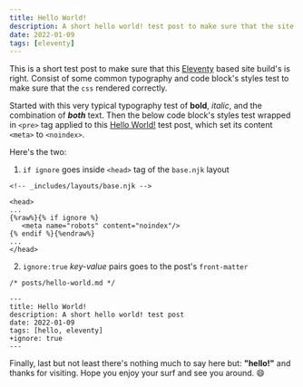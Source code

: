 ```yaml
---
title: Hello World!
description: A short hello world! test post to make sure that the site build's is right.
date: 2022-01-09
tags: [eleventy]
---
```

This is a short test post to make sure that this [Eleventy](https://www.11ty.dev/) based site build's is right. Consist of some common typography and code block's styles test to make sure that the `css` rendered correctly.

Started with this very typical typography test of **bold**, _italic_, and the combination of **_both_** text. Then the below code block's styles test wrapped in `<pre>` tag applied to this [Hello World!](#) test post, which set its content `<meta>` to `<noindex>`.

Here's the two:

1. `if ignore` goes inside `<head>` tag of the `base.njk` layout

```html/4-6
<!-- _includes/layouts/base.njk -->

<head>
...
{%raw%}{% if ignore %}
   <meta name="robots" content="noindex"/>
{% endif %}{%endraw%}
...
</head>
```

2. `ignore:true` _key-value_ pairs goes to the post's `front-matter`

```diff-yaml
/* posts/hello-world.md */

---
title: Hello World!
description: A short hello world! test post
date: 2022-01-09
tags: [hello, eleventy]
+ignore: true
---
```
Finally, last but not least there's nothing much to say here but: **"hello!"** and thanks for visiting. Hope you enjoy your surf and see you around. 😄